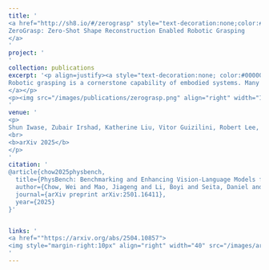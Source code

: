 ```yaml
---
title: '
<a href="http://sh8.io/#/zerograsp" style="text-decoration:none;color:#000000;text-align:justify;"> 
ZeroGrasp: Zero-Shot Shape Reconstruction Enabled Robotic Grasping
</a>
'
project: '
'
collection: publications
excerpt: '<p align=justify><a style="text-decoration:none; color:#000000; align:justify;">
Robotic grasping is a cornerstone capability of embodied systems. Many methods directly output grasps from partial information without modeling the geometry of the scene, leading to suboptimal motion and even collisions. To address these issues, we introduce ZeroGrasp, a novel framework that simultaneously performs 3D reconstruction and grasp pose prediction in near real-time. A key insight of our method is that occlusion reasoning and modeling the spatial relationships between objects is beneficial for both accurate reconstruction and grasping. We couple our method with a novel large-scale synthetic dataset, which comprises 1M photo-realistic images, high-resolution 3D reconstructions and 11.3B physically-valid grasp pose annotations for 12K objects from the Objaverse-LVIS dataset. We evaluate ZeroGrasp on the GraspNet-1B benchmark as well as through real-world robot experiments. ZeroGrasp achieves state-of-the-art performance and generalizes to novel real-world objects by leveraging synthetic data.
</a></p>
<p><img src="/images/publications/zerograsp.png" align="right" width="100%" style="margin:0 0 20px 0"></p>
'
venue: '
<p>
Shun Iwase, Zubair Irshad, Katherine Liu, Vitor Guizilini, Robert Lee, Takuya Ikeda, Ayako Amma, Koichi Nishiwaki, Kris Kitani, Rares Ambrus, Sergey Zakharov
<br>
<b>arXiv 2025</b>
</p>
'
citation: '
@article{chow2025physbench,
  title={PhysBench: Benchmarking and Enhancing Vision-Language Models for Physical World Understanding},
  author={Chow, Wei and Mao, Jiageng and Li, Boyi and Seita, Daniel and Guizilini, Vitor and Wang, Yue},
  journal={arXiv preprint arXiv:2501.16411},
  year={2025}
}'


links: '
<a href=""https://arxiv.org/abs/2504.10857">
<img style="margin-right:10px" align="right" width="40" src="/images/arxiv.png"></a>
'
---
```

